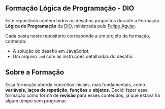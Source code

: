 ## **Formação Lógica de Programação - DIO**

Este repositório contém todos os desafios propostos durante a Formação **Lógica de Programação** da [DIO](https://www.dio.me/), ministrada pelo [Felipe Aguiar](https://github.com/felipeAguiarCode).  

Cada pasta neste repositório corresponde a um projeto da formação, contendo:
- A solução do desafio em JavaScript;
- Um arquivo `.md` com as instruções detalhadas do desafio.

## **Sobre a Formação**

Essa formação aborda conceitos iniciais, mas fundamentais, como: **variáveis**, **laços de repetição**, **funções** e **objetos**. Decidi fazer essa formação como forma de **revisão** para esses conteúdos, já que estava há algum tempo sem programar.  
